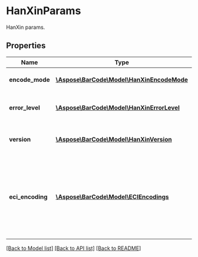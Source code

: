 # HanXinParams

HanXin params.

## Properties
Name | Type | Description | Notes
---- | ---- | ----------- | -----
**encode_mode** | [**\Aspose\BarCode\Model\HanXinEncodeMode**](HanXinEncodeMode.md) | Encoding mode for XanXin barcodes. Default value: HanXinEncodeMode.Auto. | [optional] 
**error_level** | [**\Aspose\BarCode\Model\HanXinErrorLevel**](HanXinErrorLevel.md) | Allowed Han Xin error correction levels from L1 to L4. Default value: HanXinErrorLevel.L1. | [optional] 
**version** | [**\Aspose\BarCode\Model\HanXinVersion**](HanXinVersion.md) | Allowed Han Xin versions, Auto and Version01 - Version84. Default value: HanXinVersion.Auto. | [optional] 
**eci_encoding** | [**\Aspose\BarCode\Model\ECIEncodings**](ECIEncodings.md) | Extended Channel Interpretation Identifiers. It is used to tell the barcode reader details about the used references for encoding the data in the symbol. Current implementation consists all well known charset encodings. Default value: ECIEncodings.ISO_8859_1 | [optional] 

[[Back to Model list]](../../README.md#documentation-for-models) [[Back to API list]](../../README.md#documentation-for-api-endpoints) [[Back to README]](../../README.md)


